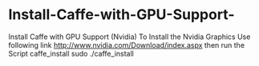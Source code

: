 # Install-Caffe-with-GPU-Support-
Install Caffe with GPU Support (Nvidia)
To Install the Nvidia Graphics
Use following link 
http://www.nvidia.com/Download/index.aspx
then run the Script caffe_install 
sudo ./caffe_install 
